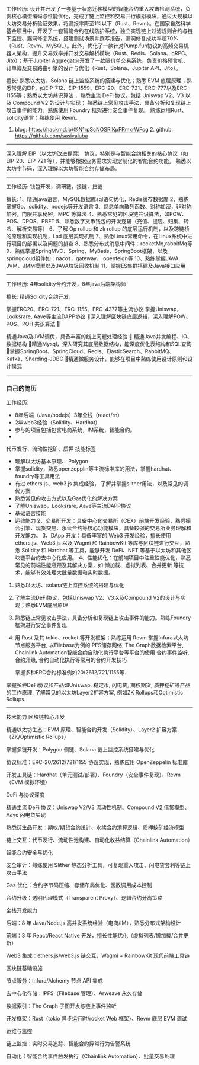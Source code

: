 工作经历:
设计并开发了一套基于状态迁移模型的智能合约重入攻击检测系统，负责核心模型编码与性能优化，完成了链上监控和交易并行模拟模块，通过大规模以太坊交易分析验证效果，将漏报率降至1%以下（Rust、Revm）。在国家自然科学基金项目中，开发了一套智能合约在线防护系统，独立实现链上过滤规则合约与链下监控、漏洞修复系统，搭建测试场景并撰写报告，漏洞修复成功率超70%（Rust、Revm、MySQL）。此外，优化了一款针对Pump.fun协议的高频交易机器人架构，提升交易效率并开发交易解析模块（Rust、Redis、Solana、gRPC、Jito）；基于Jupiter Aggregator开发了一款限价单交易系统，负责价格预言机、订单簿及交易路由引擎的设计与优化（Rust、Solana、Jupiter API、Jito）。

擅长:
熟悉以太坊、Solana 链上监控系统的搭建与优化；熟悉 EVM 底层原理；熟悉常见的EIP，如EIP-712、EIP-1559、ERC-20、ERC-721、ERC-777以及ERC-1155等；熟悉以太坊共识算法； 熟悉主流 DeFi 协议，包括 Uniswap V2、V3 以及 Compound V2 的设计与实现； 熟悉链上常见攻击手法，具备分析和复现链上攻击事件的能力。熟练使用 Foundry 框架进行安全事件复现。 熟练运用Rust、solidity语言；熟练使用 Revm。

1. blog: https://hackmd.io/@N1rpScNOSRiKpFRmxrWFog  2. github: https://github.com/sasiyaluba
---

深入理解 EIP（以太坊改进提案） 协议，特别是与智能合约相关的核心协议（如 EIP-20、EIP-721 等），并能够根据业务需求实现定制化的智能合约功能。
熟悉以太坊字节码，深入理解以太坊智能合约存储布局。

---

工作经历:
钱包开发，调研链，接链，扫链

擅长:
1、精通java语言，MySQL数据库sql语句优化，Redis缓存数据库 
2、熟练掌握Go、solidity、nodejs等开发语言 
3、熟悉单向散列函数、对称加密，非对称加密，门限共享秘密，MPC 等算法
4、熟悉常见的区块链共识算法，如POW、POS、DPOS、PBFT 
5、熟悉数字货币钱包的开发逻辑（充值、提现、归集、转冷、解析交易等） 
6、了解 Op rollup 和 zk rollup 的底层运行机制，以及跨链桥的原理和实现机制，Lsd 底层实现机制 
7、熟悉Linux常用命令，在Linux系统中进行项目的部署以及问题的排查 
8、熟悉分布式消息中间件：rocketMq,rabbitMq等 
9、熟练掌握SpringMVC、Spring、MyBatis、SpringBoot框架，以及springcloud组件如：nacos，gateway， openfeign等 
10、熟练掌握JAVA JVM，JMM模型以及JAVA垃圾回收机制 
11、掌握ES集群搭建及Java接口应用 

---
工作经历:
4年solidity合约开发，8年java后端架构师

擅长:
精通Solidity合约开发，

掌握ERC20、ERC-721、ERC-1155、ERC-4377等主流协议
掌握Uniswap，Looksrare, Aave等主流DAPP协议 
深入理解区块链底层逻辑，深入理解POW、POS、POH 共识算法 


精通Java及JVM调优，具备丰富的线上问题处理经验 
精通Java并发编程、IO、数据结构
 精通Mysql，深入研究其底层数据结构，能深度优化表结构和SQL查询 
 掌握SpringBoot、SpringCloud、Redis、ElasticSearch、RabbitMQ、Kafka、Sharding-JDBC 
 精通微服务设计，能够在项目中熟练使用设计原则和设计模式

---


### 自己的简历

工作经历:
* 8年后端（Java/nodejs）3年全栈（react/rn）
* 2年web3经验（Solidity、Hardhat）
* 参与的项目包括包含电商系统，IM系统，智能合约。
* 
代币发行、流动性挖矿、质押
技能标签
* 理解以太坊基本原理、
Polygon
* 掌握solidity，熟悉openzepplin等主流标准库的用法，掌握hardhat、foundry等工具用法
* 有过 ethers.js、web3.js 集成经验， 了解并掌握slither用法，以及常见的调优方案
* 熟悉常见的攻击方式以及Gas优化的解决方案
* 了解Uniswap，Looksrare, Aave等主流DAPP协议 
* 基础语言技能
* 运维能力
2、交易所开发：具备中心化交易所（CEX）前端开发经验，熟悉撮合引擎、现货交易、永续合约等核心功能模块，具备较强的交易所业务理解和开发能力。
3、DApp 开发：具备丰富的 Web3 开发经验，擅长使用 ethers.js、Web3.js 以及 Wagmi 和 RainbowKit 等库与区块链进行交互，熟悉 Solidity 和 Hardhat 等工具，能够开发 DeFi、NFT 等基于以太坊和其他区块链平台的去中心化应用。
 4、性能优化：在前端项目中注重性能优化，熟悉常见的前端性能瓶颈及其解决方案，如 懒加载、虚拟列表、合并更新 等技术，能够有效处理大批量数据和实时数据。

 1. 熟悉以太坊、solana链上监控系统的搭建与优化 
2. 了解主流DeFi协议，包括Uniswap V2、V3以及Compound V2的设计与实现；熟悉EVM底层原理 
3. 熟悉链上常见攻击手法，具备分析和复现链上攻击事件的能力。熟练Foundry框架进行安全事件复现 
4. 用 Rust 及其 tokio、rocket 等开发框架；熟练运用 Revm
掌握Infura以太坊节点服务平台, 以Filebase为例的IPFS储存⽹络, The Graph数据检索平台, Chainlink Automation智能合约⾃动化执⾏平台等平台的使⽤
 合约事件监听, 合约升级, 合约⾃动化执⾏等常⽤的合约开发技巧

   掌握多种ERC合约标准例如20/2612/721/1155等. 
  
  掌握多种DeFi协议和产品如Uniswap, 稳定币, 闪电贷, 期权期货, 质押挖矿等产品的⼯作原理. 
  了解常⻅的以太坊Layer2扩容⽅案, 例如ZK Rollups和Optimistic Rollups.



-----------


技术能力
区块链核心开发

精通以太坊生态：EVM 原理、智能合约开发（Solidity）、Layer2 扩容方案（ZK/Optimistic Rollups）

掌握多链开发：Polygon 侧链、Solana 链上监控系统搭建与优化

协议标准：ERC-20/2612/721/1155 协议实现，熟练应用 OpenZeppelin 标准库

开发工具链：Hardhat（单元测试/部署）、Foundry（安全事件复现）、Revm（EVM 模拟环境）

DeFi 与协议深度

精通主流 DeFi 协议：Uniswap V2/V3 流动性机制、Compound V2 借贷模型、Aave 闪电贷实现

熟悉衍生品开发：期权/期货合约设计、永续合约清算逻辑、质押挖矿经济模型

链上交互：代币发行、流动性池构建、自动化收益结算（Chainlink Automation）

智能合约安全与优化

安全审计：熟练使用 Slither 静态分析工具，可复现重入攻击、闪电贷套利等链上攻击手法

Gas 优化：合约字节码压缩、存储布局优化、函数调用成本控制

合约升级：透明代理模式（Transparent Proxy）、逻辑合约分离策略

全栈开发能力

后端：8 年 Java/Node.js 高并发系统经验（电商/IM），熟悉分布式架构设计

前端：3 年 React/React Native 开发，擅长性能优化（虚拟列表/懒加载/合并更新）

Web3 集成：ethers.js/web3.js 链交互，Wagmi + RainbowKit 现代前端工具链

区块链基础设施

节点服务：Infura/Alchemy 节点 API 集成

去中心化存储：IPFS（Filebase 管理）、Arweave 永久存储

数据索引：The Graph 子图开发与链上事件监听

开发框架：Rust（tokio 异步运行时/rocket Web 框架）、Revm 底层 EVM 调试

运维与监控

链上监控：实时交易追踪、智能合约异常行为告警系统

自动化：智能合约事件触发执行（Chainlink Automation）、批量交易处理